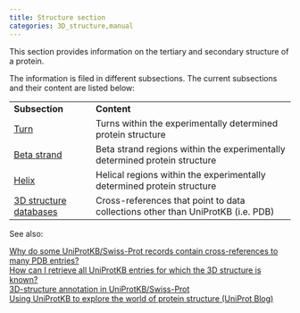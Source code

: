 ```yaml
---
title: Structure section
categories: 3D_structure,manual
---
```


This section provides information on the tertiary and secondary structure of a protein.

The information is filed in different subsections. The current subsections and their content are listed below:

|                                                                                  |                                                                                 |
|:---------------------------------------------------------------------------------|:--------------------------------------------------------------------------------|
| **Subsection**                                                                   | **Content**                                                                     |
| [Turn](http://www.uniprot.org/manual/turn)                                       | Turns within the experimentally determined protein structure                    |
| [Beta strand](http://www.uniprot.org/manual/strand)                              | Beta strand regions within the experimentally determined protein structure      |
| [Helix](http://www.uniprot.org/manual/helix)                                     | Helical regions within the experimentally determined protein structure          |
| [3D structure databases](http://www.uniprot.org/manual/cross_references_section) | Cross-references that point to data collections other than UniProtKB (i.e. PDB) |

See also:

[Why do some UniProtKB/Swiss-Prot records contain cross-references to many PDB entries?](http://www.uniprot.org/help/multiple%5Fpdb%5Fxrefs)  
[How can I retrieve all UniProtKB entries for which the 3D structure is known?](http://www.uniprot.org/help/retrieve%5F3d)  
[3D-structure annotation in UniProtKB/Swiss-Prot](http://www.uniprot.org/help/3d-structure%5Fannotation%5Fin%5Fswiss-prot)  
[Using UniProtKB to explore the world of protein structure (UniProt Blog)](https://insideuniprot.blogspot.com/2018/11/)
